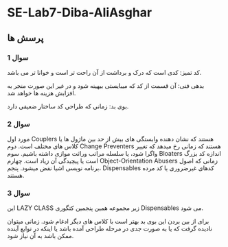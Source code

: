 # SE-Lab7-Diba-AliAsghar

## پرسش ها
### سوال 1

کد تمیز: کدی است که درک و برداشت از آن راحت تر است و خوانا تر می باشد.

بدهی فنی: آن قسمت از کد که میبایستی ببهینه شود و در غیر این صورت منجر به افزابش هزینه ها خواهد شد.

بوی بد: زمانی که طراحی کد ساختار ضعیفی دارد.

### سوال 2
مورد اول Couplers هستند که نشان دهنده وابستگی های بیش از حد بین ماژول ها یا کلاس های مختلف است.
دوم  Change Preventers هستند که زمانی رخ میدهد که تغییر واگرا شود، یا سلسله مراتب وراثت موازی داشته باشیم.
سوم  Bloaters اندازه کد بزرگ است یا پیچیدگی آن زیاد است.
چهارم Object-Orientation Abusers زمانی که اصول برنامه نویسی اشیا نقض میشود.
پنجم،  Dispensables کدهای غیرضروری یا کد مرده هستند. 

### سوال 3
 این LAZY CLASS زیر مجموعه همین پنجمین کتگوری  Dispensables می شود.
 
 
 برای از بین بردن این بوی بد بهتر است با کلاس های دیگر ادغام شود.
 زمانی میتوان نادیده گرفت که یا به صورت جدی در مرحله طراحی آمده باشد یا اینکه در توابع آینده ممکن باشد به آن نیاز شود.
